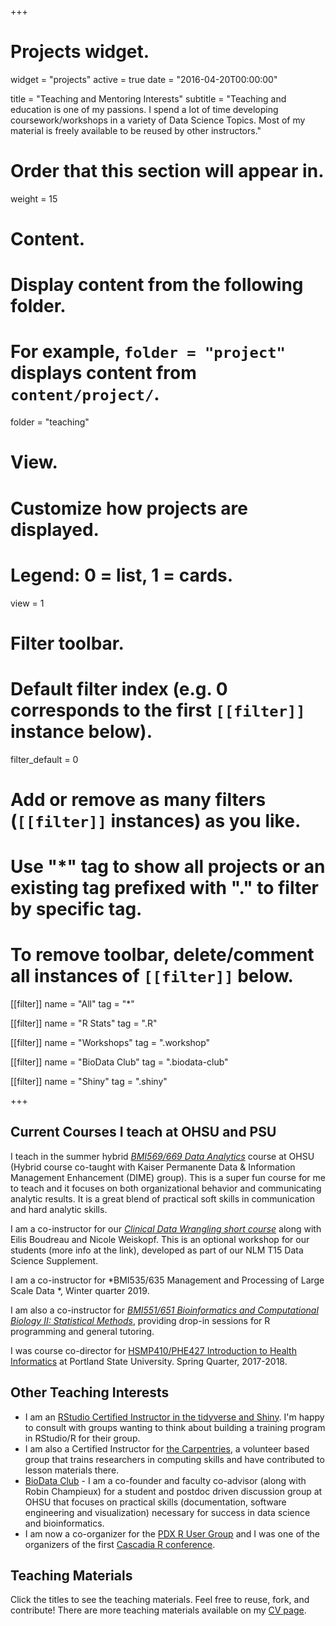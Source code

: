 +++
# Projects widget.
widget = "projects"
active = true
date = "2016-04-20T00:00:00"

title = "Teaching and Mentoring Interests"
subtitle = "Teaching and education is one of my passions. I spend a lot of time developing coursework/workshops in a variety of Data Science Topics. Most of my material is freely available to be reused by other instructors."

# Order that this section will appear in.
weight = 15

# Content.
# Display content from the following folder.
# For example, `folder = "project"` displays content from `content/project/`.
folder = "teaching"

# View.
# Customize how projects are displayed.
# Legend: 0 = list, 1 = cards.
view = 1

# Filter toolbar.

# Default filter index (e.g. 0 corresponds to the first `[[filter]]` instance below).
filter_default = 0

# Add or remove as many filters (`[[filter]]` instances) as you like.
# Use "*" tag to show all projects or an existing tag prefixed with "." to filter by specific tag.
# To remove toolbar, delete/comment all instances of `[[filter]]` below.
[[filter]]
  name = "All"
  tag = "*"

[[filter]]
  name = "R Stats"
  tag = ".R"

[[filter]]
  name = "Workshops"
  tag = ".workshop"

[[filter]]
  name = "BioData Club"
  tag = ".biodata-club"

[[filter]]
  name = "Shiny"
  tag = ".shiny"

+++

## Current Courses I teach at OHSU and PSU

I teach in the summer hybrid [*BMI569/669 Data Analytics*](http://www.ohsu.edu/xd/education/schools/school-of-medicine/departments/clinical-departments/dmice/current-students/student-resources/upload/BMI-569_669-Data-Analytics-Syllabus-SU16-2.pdf) course at OHSU (Hybrid course co-taught with Kaiser Permanente Data & Information Management Enhancement (DIME) group). This is a super fun course for me to teach and it focuses on both organizational behavior and communicating analytic results. It is a great blend of practical soft skills in communication and hard analytic skills.

I am a co-instructor for our [*Clinical Data Wrangling short course*](https://laderast.github.io/clinical_data_wrangling/) along with Eilis Boudreau and Nicole Weiskopf. This is an optional workshop for our students (more info at the link), developed as part of our NLM T15 Data Science Supplement.

I am a co-instructor for *BMI535/635 Management and Processing of Large Scale Data *, Winter quarter 2019.

I am also a co-instructor for [*BMI551/651 Bioinformatics and Computational Biology II: Statistical Methods*](http://www.ohsu.edu/xd/education/schools/school-of-medicine/departments/clinical-departments/dmice/current-students/student-resources/upload/BMI-551-Syllabus-WI16.pdf), providing drop-in sessions for R programming and general tutoring.

I was course co-director for  [HSMP410/PHE427 Introduction to Health Informatics](https://laderast.github.io/PHE427/) at Portland State University. Spring Quarter, 2017-2018.

## Other Teaching Interests

+ I am an [RStudio Certified Instructor in the tidyverse and Shiny](https://rstudio-trainers.netlify.com/). I'm happy to consult with groups wanting to think about building a training program in RStudio/R for their group.
+ I am also a Certified Instructor for [the Carpentries](https://carpentries.org/), a volunteer based group that trains researchers in computing skills and have contributed to lesson materials there.
+ [BioData Club](http://biodata-club.github.io) - I am a co-founder and faculty co-advisor (along with Robin Champieux) for a student and postdoc driven discussion group at OHSU that focuses on practical skills (documentation, software engineering and visualization) necessary for success in data science and bioinformatics.
+ I am now a co-organizer for the [PDX R User Group](https://www.meetup.com/portland-r-user-group/) and I was one of the organizers of the first [Cascadia R conference](https://cascadiarconf.com).

## Teaching Materials

Click the titles to see the teaching materials. Feel free to reuse, fork, and contribute! There are more teaching materials available on my [CV page](/cvitae/).
